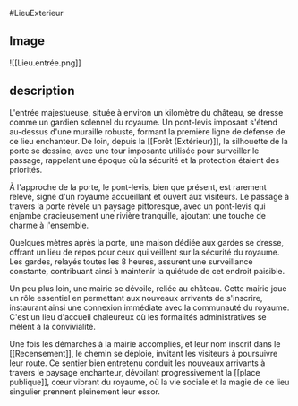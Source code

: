 #LieuExterieur 

## Image
![[Lieu.entrée.png]]

## description
L'entrée majestueuse, située à environ un kilomètre du château, se dresse comme un gardien solennel du royaume. Un pont-levis imposant s'étend au-dessus d'une muraille robuste, formant la première ligne de défense de ce lieu enchanteur. De loin, depuis la [[Forêt (Extérieur)]], la silhouette de la porte se dessine, avec une tour imposante utilisée pour surveiller le passage, rappelant une époque où la sécurité et la protection étaient des priorités.

À l'approche de la porte, le pont-levis, bien que présent, est rarement relevé, signe d'un royaume accueillant et ouvert aux visiteurs. Le passage à travers la porte révèle un paysage pittoresque, avec un pont-levis qui enjambe gracieusement une rivière tranquille, ajoutant une touche de charme à l'ensemble.

Quelques mètres après la porte, une maison dédiée aux gardes se dresse, offrant un lieu de repos pour ceux qui veillent sur la sécurité du royaume. Les gardes, relayés toutes les 8 heures, assurent une surveillance constante, contribuant ainsi à maintenir la quiétude de cet endroit paisible.

Un peu plus loin, une mairie se dévoile, reliée au château. Cette mairie joue un rôle essentiel en permettant aux nouveaux arrivants de s'inscrire, instaurant ainsi une connexion immédiate avec la communauté du royaume. C'est un lieu d'accueil chaleureux où les formalités administratives se mêlent à la convivialité.

Une fois les démarches à la mairie accomplies, et leur nom inscrit dans le [[Recensement]], le chemin se déploie, invitant les visiteurs à poursuivre leur route. Ce sentier bien entretenu conduit les nouveaux arrivants à travers le paysage enchanteur, dévoilant progressivement la [[place publique]], cœur vibrant du royaume, où la vie sociale et la magie de ce lieu singulier prennent pleinement leur essor.